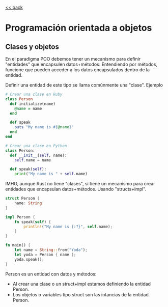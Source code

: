 [<< back](README.md)

# Programación orientada a objetos

## Clases y objetos

En el paradigma POO debemos tener un mecanismo para definir "entidades" que encapsulen datos+métodos. Entendiendo por métodos, funcione que pueden acceder a los datos encapsulados dentro de la entidad.

Definir una entidad de este tipo se llama comúnmente una "clase". Ejemplo

```ruby
# Crear una clase en Ruby
class Person
  def initialize(name)
    @name = name
  end

  def speak
    puts "My name is #{@name}"
  end
end
```

```python
# Crear una clase en Python
class Person:
  def __init__(self, name):
    self.name = name

  def speak(self):
    print("My name is " + self.name)

```

IMHO, aunque Rust no tiene "clases", si tiene un mecanismo para crear entidades que encapsulan datos+métodos. Usando "structs+impl".

```rust
struct Person {
    name: String
}

impl Person {
    fn speak(self) {
        println!("My name is {:?}", self.name);
    }
}

fn main() {
    let name = String::from("Yoda");
    let yoda = Person { name };
    yoda.speak();
}
```

Person es un entidad con  datos y métodos:
* Al crear una clase o un struct+impl estamos definiendo la entidad Person.
* Los objetos o variables tipo struct son las intancias de la entidad Person.
